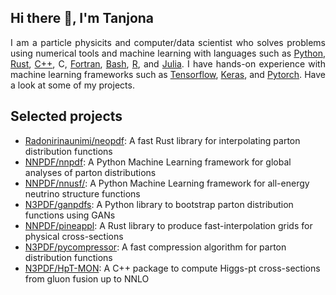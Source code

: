 Hi there 👋, I'm Tanjona
------------------------

<p align="justify">
  I am a particle physicits and computer/data scientist who solves problems using numerical tools and machine learning with
  languages such as <a target="_blank" href="https://www.python.org/">Python</a>, <a target="_blank" href="https://www.rust-lang.org/">Rust</a>,
  <a target="_blank" href="https://isocpp.org/">C++</a>, C, <a target="_blank" href="https://fortran-lang.org/">Fortran</a>,
  <a target="_blank" href="https://www.gnu.org/software/bash/">Bash</a>, <a target="_blank" href="https://www.r-project.org/">R</a>,
  and <a target="_blank" href="https://julialang.org/">Julia</a>. I have hands-on experience with machine learning frameworks
  such as <a target="_blank" href="https://www.tensorflow.org/">Tensorflow</a>, <a target="_blank" href="https://keras.io/">Keras</a>,
  and <a target="_blank" href="https://pytorch.org/">Pytorch</a>. Have a look at some of my projects.
</p>

Selected projects
-----------------
- [Radonirinaunimi/neopdf](https://github.com/Radonirinaunimi/neopdf): A fast Rust library for interpolating parton distribution functions
- [NNPDF/nnpdf](https://github.com/NNPDF/nnpdf): A Python Machine Learning framework for global analyses of parton distributions
- [NNPDF/nnusf/](https://github.com/NNPDF/nnusf/): A Python Machine Learning framework for all-energy neutrino structure functions
- [N3PDF/ganpdfs](https://github.com/N3PDF/ganpdfs): A Python library to bootstrap parton distribution functions using GANs
- [NNPDF/pineappl](https://github.com/NNPDF/pineappl): A Rust library to produce fast-interpolation grids for physical cross-sections
- [N3PDF/pycompressor](https://github.com/N3PDF/pycompressor): A fast compression algorithm for parton distribution functions
- [N3PDF/HpT-MON](https://github.com/N3PDF/HpT-MON): A C++ package to compute Higgs-pt cross-sections from gluon fusion up to NNLO
